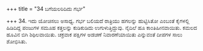 +++
title = "34 ಬಗೆಯಲರಿದಿದು ಗರ್ಭ"

+++
34. ಇದು ಯೋಚಿಸಲು ಅಸಾಧ್ಯ. ಗರ್ಭ ಬಲಿಯದೆ ರಾತ್ರಿಯು ಹಗಲನ್ನು ಹುಟ್ಟಿಸಿತೋ ಎಂಬಂತೆ   ಕೈಗಳಲ್ಲಿ ಹಿಡಿದಿದ್ದ ಪಂಜುಗಳ ಸಮೂಹ ಕತ್ತಲನ್ನು ಕುಡಿಕುಡಿದು ಉಗುಳುತ್ತಿದ್ದುವು. ನೈದಿಲೆ ಹೂ ಕಾಂತಿಹೀನವಾಯಿತು. ಕಮಲದ ಹೂವಿನ ಬಿಗಿ ಶಿಥಿಲವಾಯಿತು. ಚಕ್ರವಾಕ ಪಕ್ಷಿಗಳ ಅಡಚಣೆ  ನಿವಾರಣೆಯಾಯಿತು ಎನ್ನುವಂತೆ ದೀಪಗಳ ಸಾಲು ಶೋಭಿಸಿತು.